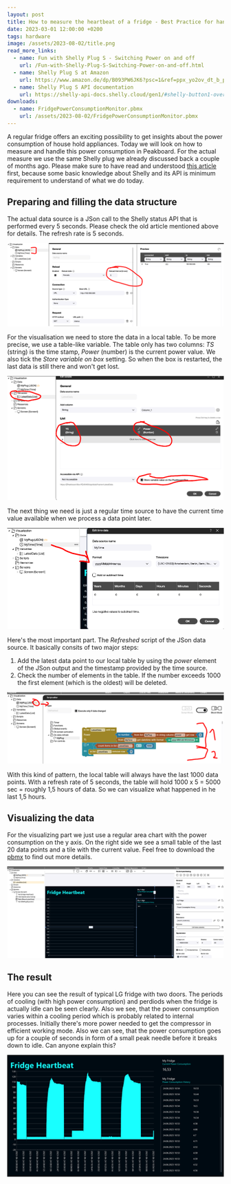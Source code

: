 ```yaml
---
layout: post
title: How to measure the heartbeat of a fridge - Best Practice for handling continious sensor data
date: 2023-03-01 12:00:00 +0200
tags: hardware
image: /assets/2023-08-02/title.png
read_more_links:
  - name: Fun with Shelly Plug S - Switching Power on and off
    url: /Fun-with-Shelly-Plug-S-Switching-Power-on-and-off.html
  - name: Shelly Plug S at Amazon
    url: https://www.amazon.de/dp/B093PW6JK6?psc=1&ref=ppx_yo2ov_dt_b_product_details
  - name: Shelly Plug S API documentation
    url: https://shelly-api-docs.shelly.cloud/gen1/#shelly-button1-overview
downloads:
  - name: FridgePowerConsumptionMonitor.pbmx
    url: /assets/2023-08-02/FridgePowerConsumptionMonitor.pbmx
---
```

A regular fridge offers an exciting possibility to get insights about the power consumption of house hold appliances. Today we will look on how to measure and handle this power consumption in Peakboard. For the actual measure we use the same Shelly plug we already discussed back a couple of months ago. Please make sure to have read and understood [this article](Fun-with-Shelly-Plug-S-Switching-Power-on-and-off.html) first, because some basic knowledge about Shelly and its API is minimum requirement to understand of what we do today.

## Preparing and filling the data structure

The actual data source is a JSon call to the Shelly status API that is performed every 5 seconds. Please check the old article mentioned above for details. The refresh rate is 5 seconds.

![image](/assets/2023-08-02/005.png)

For the visualisation we need to store the data in a local table. To be more precise, we use a table-like variable. The table only has two columns: _TS_ (string) is the time stamp, _Power_ (number) is the current power value. We also tick the _Store variable on box_ setting. So when the box is restarted, the last data is still there and won't get lost.

![image](/assets/2023-08-02/010.png)

The next thing we need is just a regular time source to have the current time value available when we process a data point later.

![image](/assets/2023-08-02/020.png)

Here's the most important part. The _Refreshed_ script of the JSon data source. It basically consits of two major steps:

1. Add the latest data point to our local table by using the _power_ element of the JSon output and the timestamp provided by the time source.
2. Check the number of elements in the table. If the number exceeds 1000 the first element (which is the oldest) will be deleted.

![image](/assets/2023-08-02/030.png)

With this kind of pattern, the local table will always have the last 1000 data points. With a refresh rate of 5 seconds, the table will hold 1000 x 5 = 5000 sec = roughly 1,5 hours of data. So we can visualize what happened in he last 1,5 hours.

## Visualizing the data

For the visualizing part we just use a regular area chart with the power consumption on the y axis. On the right side we see a small table of the last 20 data points and a tile with the current value. Feel free to download the [pbmx](/assets/2023-08-02/FridgePowerConsumptionMonitor.pbmx) to find out more details.

![image](/assets/2023-08-02/040.png)

## The result

Here you can see the result of typical LG fridge with two doors. The periods of cooling (with high power consumption) and perdiods when the fridge is actually idle can be seen clearly. Also we see, that the power consumption varies within a cooling period which is probably related to internal processes. Initially there's more power needed to get the compressor in efficient working mode. Also we can see, that the power consumption goes up for a couple of seconds in form of a small peak needle before it breaks down to idle. Can anyone explain this?

![image](/assets/2023-08-02/050.png)

